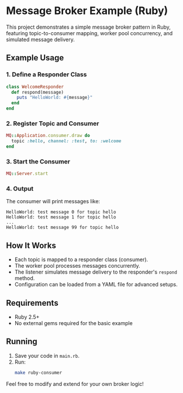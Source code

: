 # Message Broker Example (Ruby)

This project demonstrates a simple message broker pattern in Ruby, featuring topic-to-consumer mapping, worker pool concurrency, and simulated message delivery.


## Example Usage

### 1. Define a Responder Class
```ruby
class WelcomeResponder
  def respond(message)
    puts "HelloWorld: #{message}"
  end
end
```

### 2. Register Topic and Consumer
```ruby
MQ::Application.consumer.draw do
  topic :hello, channel: :test, to: :welcome
end
```

### 3. Start the Consumer
```ruby
MQ::Server.start
```

### 4. Output
The consumer will print messages like:
```
HelloWorld: test message 0 for topic hello
HelloWorld: test message 1 for topic hello
...
HelloWorld: test message 99 for topic hello
```

## How It Works
- Each topic is mapped to a responder class (consumer).
- The worker pool processes messages concurrently.
- The listener simulates message delivery to the responder's `respond` method.
- Configuration can be loaded from a YAML file for advanced setups.

## Requirements
- Ruby 2.5+
- No external gems required for the basic example

## Running
1. Save your code in `main.rb`.
2. Run:
   ```sh
   make ruby-consumer
   ```

Feel free to modify and extend for your own broker logic!
